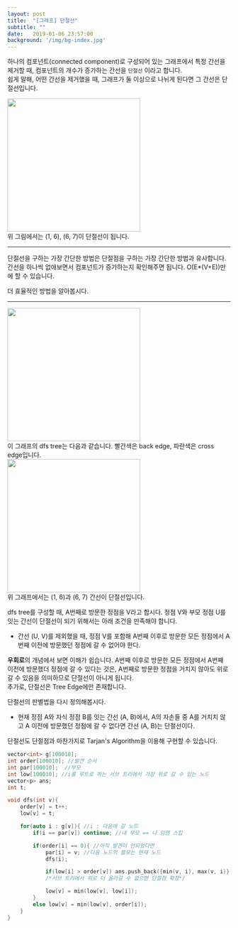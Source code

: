 ```yaml
---
layout: post
title:  "[그래프] 단절선"
subtitle: ""
date:   2019-01-06 23:57:00
background: '/img/bg-index.jpg'
---
```


하나의 컴포넌트(connected component)로 구성되어 있는 그래프에서 특정 간선을 제거할 때, 컴포넌트의 개수가 증가하는 간선을 `단절선` 이라고 합니다.<br>
쉽게 말해, 어떤 간선을 제거했을 때, 그래프가 둘 이상으로 나뉘게 된다면 그 간선은 단절선입니다.

<img src = "https://i.imgur.com/bLqGfqN.png" width = "300px"><br>
위 그림에서는 (1, 6), (6, 7)이 단절선이 됩니다.

<hr>

단절선을 구하는 가장 간단한 방법은 단절점을 구하는 가장 간단한 방법과 유사합니다.<br>
간선을 하나씩 없애보면서 컴포넌트가 증가하는지 확인해주면 됩니다. O(E*(V+E))만에 할 수 있습니다.

더 효율적인 방법을 알아봅시다.

<hr>

<img src = "https://i.imgur.com/bLqGfqN.png" width = "300px"><br>
이 그래프의 dfs tree는 다음과 같습니다. 빨간색은 back edge, 파란색은 cross edge입니다.<br>
<img src = "https://i.imgur.com/RO4WnRy.png" width = "300px"><br>
위 그래프에서는 (1, 6)과 (6, 7) 간선이 단절선입니다.<br>

dfs tree를 구성할 때, A번째로 방문한 정점을 V라고 합시다. 정점 V와 부모 정점 U를 잇는 간선이 단절선이 되기 위해서는 아래 조건을 만족해야 합니다.
* 간선 (U, V)를 제외했을 때, 정점 V를 포함해 A번째 이후로 방문한 모든 정점에서 A번째 이전에 방문했던 정점에 갈 수 없어야 한다.

<b>우회로</b>의 개념에서 보면 이해가 쉽습니다. A번째 이후로 방문한 모든 정점에서 A번째 이전에 방문했더 정점에 갈 수 있다는 것은, A번째로 방문한 정점을 거치지 않아도 위로 갈 수 있음을 의미하므로 단절선이 아니게 됩니다.<br>
추가로, 단절선은 Tree Edge에만 존재합니다.<br>

단절선의 판별법을 다시 정의해봅시다.
* 현재 정점 A와 자식 정점 B를 잇는 간선 (A, B)에서, A의 자손들 중 A를 거치치 않고 A 이전에 방문했던 정점에 갈 수 없다면 간선 (A, B)는 단절선이다.


단절선도 단절점과 마찬가지로 Tarjan's Algorithm을 이용해 구현할 수 있습니다.

```cpp
vector<int> g[100010];
int order[100010]; //발견 순서
int par[100010];  //부모
int low[100010]; //i를 루트로 하는 서브 트리에서 가장 위로 갈 수 있는 노드
vector<p> ans;
int t;

void dfs(int v){
	order[v] = t++;
	low[v] = t;

	for(auto i : g[v]){ //i : 다음에 갈 노드
		if(i == par[v]) continue; //내 부모 == 나 임면 스킵

		if(order[i] == 0){ //아직 발견이 안되었다면
			par[i] = v; //다음 노드의 붑모는 현재 노드
			dfs(i);

			if(low[i] > order[v]) ans.push_back({min(v, i), max(v, i)});
			/*서브 트리에서 위로 더 올라갈 수 없으면 단절점 확정*/

			low[v] = min(low[v], low[i]);
		}
		else low[v] = min(low[v], order[i]);
	}
}
```

